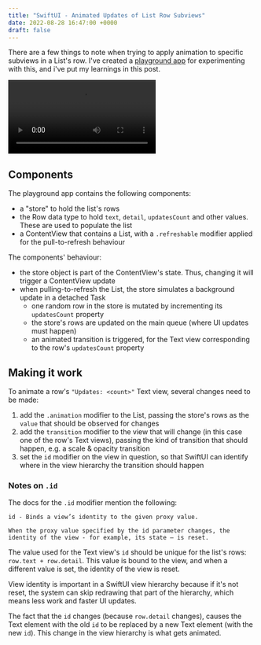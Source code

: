 ```yaml
---
title: "SwiftUI - Animated Updates of List Row Subviews"
date: 2022-08-28 16:47:00 +0000
draft: false
---
```


There are a few things to note when trying to apply animation to specific subviews in a List's row. I've created a [playground app](https://github.com/bogdanbolchis/ListRowUpdates) for experimenting with this, and i've put my learnings in this post.

![Clip](/animating-list-row-subviews.mp4)

## Components

The playground app contains the following components:

- a "store" to hold the list's rows
- the Row data type to hold `text`, `detail`, `updatesCount` and other values. These are used to populate the list
- a ContentView that contains a List, with a `.refreshable` modifier applied for the pull-to-refresh behaviour

The components' behaviour:

- the store object is part of the ContentView's state. Thus, changing it will trigger a ContentView update
- when pulling-to-refresh the List, the store simulates a background update in a detached Task
	- one random row in the store is mutated by incrementing its `updatesCount` property
	- the store's rows are updated on the main queue (where UI updates must happen)
	- an animated transition is triggered, for the Text view corresponding to the row's `updatesCount` property

## Making it work

To animate a row's `"Updates: <count>"` Text view, several changes need to be made:

1. add the `.animation` modifier to the List, passing the store's rows as the `value` that should be observed for changes
2. add the `transition` modifier to the view that will change (in this case one of the row's Text views), passing the kind of transition that should happen, e.g. a scale & opacity transition
3. set the `id` modifier on the view in question, so that SwiftUI can identify where in the view hierarchy the transition should happen

### Notes on `.id`

The docs for the `.id` modifier mention the following: 

```
id - Binds a view’s identity to the given proxy value.

When the proxy value specified by the id parameter changes, the identity of the view - for example, its state — is reset.
```

The value used for the Text view's `id` should be unique for the list's rows: `row.text + row.detail`. This value is bound to the view, and when a different value is set, the identity of the view is reset.

View identity is important in a SwiftUI view hierarchy because if it's not reset, the system can skip redrawing that part of the hierarchy, which means less work and faster UI updates.

The fact that the `id` changes (because `row.detail` changes), causes the Text element with the old `id` to be replaced by a new Text element (with the new `id`). This change in the view hierarchy is what gets animated.